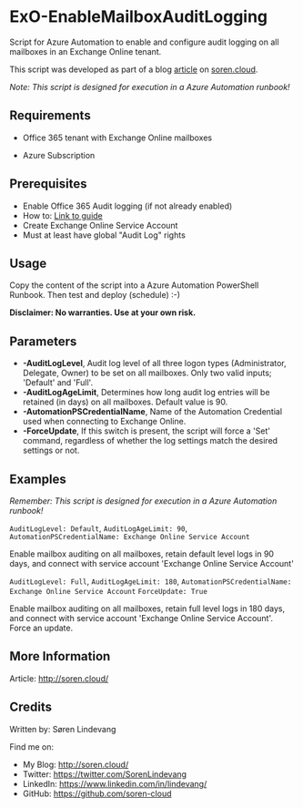 ExO-EnableMailboxAuditLogging
===========
Script for Azure Automation to enable and configure audit logging on all mailboxes in an Exchange Online tenant.

This script was developed as part of a blog [article] on [soren.cloud].

*Note: This script is designed for execution in a Azure Automation runbook!*


## Requirements
* Office 365 tenant with Exchange Online mailboxes 
 
* Azure Subscription


## Prerequisites
* Enable Office 365 Audit logging (if not already enabled)
 * How to: [Link to guide]
* Create Exchange Online Service Account
 * Must at least have global "Audit Log" rights

## Usage
Copy the content of the script into a Azure Automation PowerShell Runbook. Then test and deploy (schedule) :-)

**Disclaimer: No warranties. Use at your own risk.**

## Parameters
* **-AuditLogLevel**, Audit log level of all three logon types (Administrator, Delegate, Owner) to be set on all mailboxes. Only two valid inputs; 'Default' and 'Full'.
* **-AuditLogAgeLimit**, Determines how long audit log entries will be retained (in days) on all mailboxes. Default value is 90.
* **-AutomationPSCredentialName**, Name of the Automation Credential used when connecting to Exchange Online.
* **-ForceUpdate**, If this switch is present, the script will force a 'Set' command, regardless of whether the log settings match the desired settings or not.

## Examples
*Remember: This script is designed for execution in a Azure Automation runbook!*

`AuditLogLevel: Default`, `AuditLogAgeLimit: 90`, `AutomationPSCredentialName: Exchange Online Service Account`

Enable mailbox auditing on all mailboxes, retain default level logs in 90 days, and connect with service account 'Exchange Online Service Account'

`AuditLogLevel: Full`, `AuditLogAgeLimit: 180`, `AutomationPSCredentialName: Exchange Online Service Account` `ForceUpdate: True`

Enable mailbox auditing on all mailboxes, retain full level logs in 180 days, and connect with service account 'Exchange Online Service Account'. Force an update.

## More Information
Article: <http://soren.cloud/>


## Credits
Written by: Søren Lindevang

Find me on:

* My Blog: <http://soren.cloud/>
* Twitter: <https://twitter.com/SorenLindevang>
* LinkedIn: <https://www.linkedin.com/in/lindevang/>
* GitHub: <https://github.com/soren-cloud>

[article]: http://soren.cloud/
[my blog]: http://soren.cloud/
[soren.cloud]: http://soren.cloud/
[Link to guide]: https://support.office.com/en-us/article/turn-office-365-audit-log-search-on-or-off-e893b19a-660c-41f2-9074-d3631c95a014
